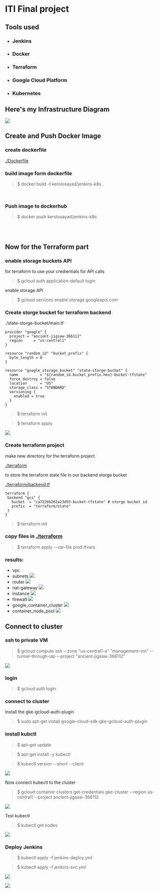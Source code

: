 # ITI Final project

## Tools used

- ### Jenkins
- ### Docker
- ### Terraform
- ### Google Cloud Platform
- ### Kubernetes

## Here's my Infrastructure Diagram

![](screenshots/Kerolos-GCP-Digram.drawio.png)

## Create and Push Docker Image

### create dockerfile

[./Dockerfile](Dockerfile)
<br>

### build image form dockerfile
>$ docker build -t kerolosayad/jenkins-k8s .
<br>


### Push image to dockerhub


>$ docker push kerolosayad/jenkins-k8s


<br>
<br>

## Now for the Terraform part

### enable storage buckets API
for terraform to use your credientials for API calls
>$ gcloud auth application-default login

enable storage API
>$ gcloud services enable storage.googleapis.com

### Create storge bucket for terraform backend

./state-storge-bucket/main.tf

```
provider "google" {
  project = "ancient-jigsaw-366112"
  region     = "us-central1"
}

resource "random_id" "bucket_prefix" {
  byte_length = 8
}

resource "google_storage_bucket" "state-storge-bucket" {
  name          = "${random_id.bucket_prefix.hex}-bucket-tfstate"
  force_destroy = false
  location      = "US"
  storage_class = "STANDARD"
  versioning {
    enabled = true
  }
}
```

>$ terraform init

>$ terraform apply

![](screenshots/Screenshot%20from%202022-10-30%2022-13-39.png)

### Create terraform project
make new directory for the terraform project


[./terraform](terraform)

to store the terraform state file in our backend storge bucket

[./terraform/backend.tf](terraform/backend.tf)

```
terraform {
 backend "gcs" {
   bucket  = "ca722bb262a23d93-bucket-tfstate" # storge bucket id
   prefix  = "terraform/state"
 }
}
```

>$ terraform init

### copy files in [./terraform](terraform)

>$ terraform apply --var-file prod.tfvars

### results:
- vpc
- subnets
  ![](screenshots/subnets.png)
- router
  ![](screenshots/routers.png)
- nat-gateway
  ![](screenshots/nat-gateway.png)
- instance
  ![](screenshots/VM.png)
- firewall
  ![](screenshots/firewall.png)
- google_container_cluster
  ![](screenshots/cluster.png)
- container_node_pool
  ![](screenshots/nood-pool.png)

## Connect to cluster

### ssh to private VM

>$ gcloud compute ssh --zone "us-central1-a" "management-vm"  --tunnel-through-iap --project "ancient-jigsaw-366112"

![](screenshots/ssh-vm.png)

### login
>$ gcloud auth login
### connect to cluster
Install the gke-gcloud-auth-plugin
>$ sudo apt-get install google-cloud-sdk-gke-gcloud-auth-plugin

### install kubctl
>$ apt-get update

>$ apt-get install -y kubectl

>$ kubectl version --short --client

![](screenshots/kubctl.png)

Now connect kubectl to the cluster

>$ gcloud container clusters get-credentials gke-cluster --region us-central1 --project ancient-jigsaw-366112

![](screenshots/connect-cluster.png)


Test kubectl

>$ kubectl get nodes

![](screenshots/get-nodes.png)

### Deploy Jenkins

>$ kubectl apply -f jenkins-deploy.yml

>$ kubectl apply -f jenkins-svc.yml

![](screenshots/jenkins-namespace.png)

![](screenshots/Jenkins.png)